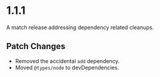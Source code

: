 # 1.1.1

A match release addressing dependency related cleanups.

## Patch Changes

* Removed the accidental `add` dependency.
* Moved `@types/node` to devDependencies.
